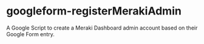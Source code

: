 # googleform-registerMerakiAdmin
A Google Script to create a Meraki Dashboard admin account based on their Google Form entry.
